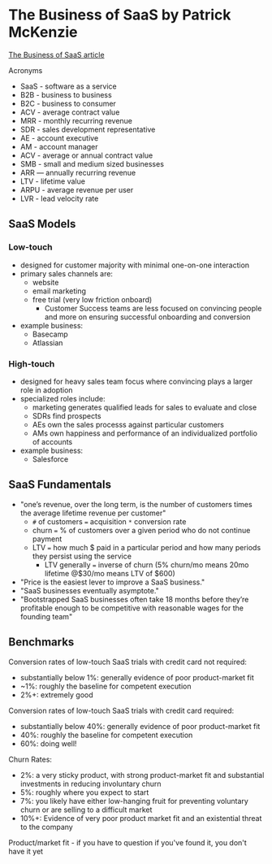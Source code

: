 # The Business of SaaS by Patrick McKenzie

[The Business of SaaS article](https://stripe.com/atlas/guides/business-of-saas)

Acronyms

- SaaS - software as a service
- B2B - business to business
- B2C - business to consumer
- ACV - average contract value
- MRR - monthly recurring revenue
- SDR - sales development representative
- AE - account executive
- AM - account manager
- ACV - average or annual contract value
- SMB - small and medium sized businesses
- ARR — annually recurring revenue
- LTV - lifetime value
- ARPU - average revenue per user
- LVR - lead velocity rate

## SaaS Models

### Low-touch

- designed for customer majority with minimal one-on-one interaction
- primary sales channels are:
    - website
    - email marketing
    - free trial (very low friction onboard)
        - Customer Success teams are less focused on convincing people and more on ensuring successful onboarding and conversion
- example business:
    - Basecamp
    - Atlassian

### High-touch

- designed for heavy sales team focus where convincing plays a larger role in adoption
- specialized roles include:
  - marketing generates qualified leads for sales to evaluate and close
  - SDRs find prospects
  - AEs own the sales processs against particular customers
  - AMs own happiness and performance of an individualized portfolio of accounts
- example business:
    - Salesforce
    
## SaaS Fundamentals

- "one’s revenue, over the long term, is the number of customers times the average lifetime revenue per customer"
    - `#` of customers `=` acquisition `*` conversion rate
    - churn `=` % of customers over a given period who do not continue payment
    - LTV `=` how much $ paid in a particular period and how many periods they persist using the service
        - LTV generally `=` inverse of churn (5% churn/mo means 20mo lifetime @$30/mo means LTV of $600)
- "Price is the easiest lever to improve a SaaS business."
- "SaaS businesses eventually asymptote."
- "Bootstrapped SaaS businesses often take 18 months before they’re profitable enough to be competitive with reasonable wages for the founding team"

## Benchmarks

Conversion rates of low-touch SaaS trials with credit card not required:
- substantially below 1%: generally evidence of poor product-market fit
- ~1%: roughly the baseline for competent execution
- 2%+: extremely good

Conversion rates of low-touch SaaS trials with credit card required:
- substantially below 40%: generally evidence of poor product-market fit
- 40%: roughly the baseline for competent execution
- 60%: doing well!

Churn Rates:
- 2%: a very sticky product, with strong product-market fit and substantial investments in reducing involuntary churn
- 5%: roughly where you expect to start
- 7%: you likely have either low-hanging fruit for preventing voluntary churn or are selling to a difficult market
- 10%+: Evidence of very poor product market fit and an existential threat to the company

Product/market fit - if you have to question if you've found it, you don't have it yet
